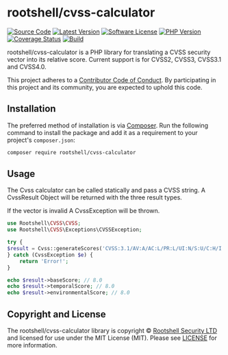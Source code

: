 # rootshell/cvss-calculator

[![Source Code][badge-source]][source]
[![Latest Version][badge-release]][release]
[![Software License][badge-license]][license]
[![PHP Version][badge-php]][php]
[![Coverage Status][badge-coverage]][coverage]
[![Build][badge-build]][build]

rootshell/cvss-calculator is a PHP library for translating a CVSS security vector into its relative score. Current support is for CVSS2, CVSS3, CVSS3.1 and CVSS4.0.

This project adheres to a [Contributor Code of Conduct][conduct]. By
participating in this project and its community, you are expected to uphold this
code.

## Installation

The preferred method of installation is via [Composer][]. Run the following
command to install the package and add it as a requirement to your project's
`composer.json`:

```bash
composer require rootshell/cvss-calculator
```

## Usage

The Cvss calculator can be called statically and pass a CVSS string. A CvssResult Object will be returned with the three result types. 

If the vector is invalid A CvssException will be thrown. 

```php
use Rootshell\CVSS\CVSS;
use Rootshell\CVSS\Exceptions\CVSSException;

try {
$result = Cvss::generateScores('CVSS:3.1/AV:A/AC:L/PR:L/UI:N/S:U/C:H/I:H/A:H');
} catch (CvssException $e) {
    return 'Error!';
}

echo $result->baseScore; // 8.0
echo $result->temporalScore; // 8.0
echo $result->environmentalScore; // 8.0
```




## Copyright and License

The rootshell/cvss-calculator library is copyright © [Rootshell Security LTD](https://www.rootshellsecurity.net/) and
licensed for use under the MIT License (MIT). Please see [LICENSE][] for more
information.

[badge-source]: https://img.shields.io/badge/source-rootshell/cvss--calculator-blue.svg?style=flat-square
[badge-release]: https://img.shields.io/packagist/v/rootshell/cvss-calculator.svg?style=flat-square&label=release
[badge-license]: https://img.shields.io/packagist/l/rootshell/cvss-calculator.svg?style=flat-square
[badge-php]: https://img.shields.io/packagist/php-v/rootshell/cvss-calculator.svg?style=flat-square
[badge-coverage]: https://img.shields.io/coveralls/github/Rootshell-Security/cvss-calculator/master.svg?style=flat-square
[badge-build]: https://img.shields.io/github/workflow/status/Rootshell-Security/cvss-calculator/Build/master?style=flat-square

[source]: https://github.com/Rootshell-Security/cvss-calculator
[release]: https://packagist.org/packages/rootshell/cvss-calculator
[php]: https://php.net
[composer]: http://getcomposer.org/
[conduct]: https://github.com/Rootshell-Security/cvss-calculator/blob/master/.github/CODE_OF_CONDUCT.md
[license]: https://github.com/Rootshell-Security/cvss-calculator/blob/master/LICENSE
[coverage]: https://coveralls.io/github/Rootshell-Security/cvss-calculator?branch=master
[build]: https://github.com/Rootshell-Security/cvss-calculator/actions?query=event%3Apush+workflow%3ABuild+branch%3Amaster